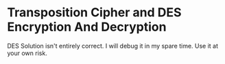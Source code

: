 # Transposition Cipher and DES Encryption And Decryption

DES Solution isn't entirely correct. I will debug it in my spare time. Use it at your own risk. 
